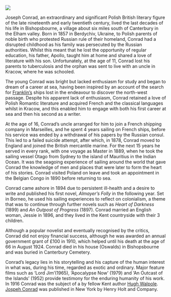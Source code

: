 <a href="https://dev.visual-essays.app"><img src="https://dev-visual-essays.netlify.app/images/ve-button.png"></a>

<param ve-config title="Joseph Conrad (1857-1924)" author="Martin Watts" layout="vtl" banner="https://stor.artstor.org/stor/977ef46e-5678-49cc-ba76-03b5e75bed20"> 

<param ve-entity eid="Q866348" aliases="Bishopsbourne">
<param ve-entity eid="Q29303" aliases="Canterbury">
<param ve-entity eid="Q5360119" aliases="Elham Valley">
<param data-map primary center="Q866348" zoom="10">

Joseph Conrad, an extraordinary and significant Polish British literary figure of the late nineteenth and early twentieth century, lived the last decades of his life in Bishopsbourne, a village about six miles south of Canterbury in the Elham valley. Born in 1857 in Berdychiv, Ukraine, to Polish parents of noble birth who protested Russian rule of their homeland, Conrad had a disrupted childhood as his family was persecuted by the Russian authorities. Whilst this meant that he lost the opportunity of regular education, his father, Apollo, taught him at home and shared a love of literature with his son. Unfortunately, at the age of 11, Conrad lost his parents to tuberculosis and the orphan was sent to live with an uncle in Kracow, where he was schooled. 
<param ve-image url="images/Bishopsbourne%20Village%20Hall%20-%20memorial%20plaque%20to%20Conrad%203%20MJC.jpg" label="Bishopsbourne Village Hall Memorial Plaque © Martin Crowther"> 
<param data-map primary center="Q866348" zoom="10">

The young Conrad was bright but lacked enthusiasm for study and began to dream of a career at sea, having been inspired by an account of the search for [Franklin’s](/19c/19c-franklin-biography) ships lost in the endeavour to discover the north-west passage. Despite his apparent lack of enthusiasm, Conrad retained a love of Polish Romantic literature and acquired French and the classical languages whilst in Kracow, and this enabled him to engage with both his first career at sea and then his second as a writer.
<param ve-image url="images/ErebusandTerror.jpg" label="The Erebus and Terror among Icebergs in Dr Hartwig's The Polar World, 1886"> 

At the age of 16, Conrad’s uncle arranged for him to join a French shipping company in Marseilles, and he spent 4 years sailing on French ships, before his service was ended by a withdrawal of his papers by the Russian consul. This led to a failed suicide attempt, after which, in 1878, Conrad moved to England and joined the British mercantile marine. For the next 15 years he served in every rank, with one voyage as Master in 1889, when he took the sailing vessel Otago from Sydney to the island of Mauritius in the Indian Ocean. It was the seagoing experience of sailing around the world that gave Conrad the knowledge of men and places that were later to form the heart of his stories. Conrad visited Poland on leave and took an appointment in the Belgian Congo in 1890 before returning to sea. 
<param ve-image url="https://upload.wikimedia.org/wikipedia/commons/e/e1/Otago_bark_1869.jpg" label="The Otago, Unknown author, Public domain, via Wikimedia Commons"> 

Conrad came ashore in 1894 due to persistent ill-health and a desire to write and published his first novel, _Almayer’s Folly_ in the following year. Set in Borneo, he used his sailing experiences to reflect on colonialism, a theme that was to continue through further novels such as _Heart of Darkness_ (1899) and _An Outpost of Progress_ (1897). Conrad married an English woman, Jessie in 1896, and they lived in the Kent countryside with their 3 children. 
<param ve-image url="images/Rear of Oswalds - Bishopsbourne MJC.jpg" label="Oswalds © Martin Crowther"> 
<param data-map primary center="Q866348" zoom="10">

Although a popular novelist and eventually recognised by the critics, Conrad did not enjoy financial success, although he was awarded an annual government grant of £100 in 1910, which helped until his death at the age of 66 in August 1924. Conrad died in his house  (Oswalds) in Bishopsbourne and was buried in Canterbury Cemetery.
<param ve-image url="ihttps://stor.artstor.org/stor/fdcf1896-22cd-41c2-917a-cd07a8621a22" label="Joseph Conrad's grave" attribution="© Kate Davies"> 
<param data-map primary center="Q866348" zoom="10">

Conrad’s legacy lies in his storytelling and his capture of the human interest in what was, during his time, regarded as exotic and ordinary. Major feature films such as ‘Lord Jim’(1965), ‘Apocalypse Now’ (1979) and ‘An Outcast of the Islands’ (1952) provide testimony for the enduring humanity of his work. In 1916 Conrad was the subject of a by fellow Kent author [Hugh Walpole](/19c/19c-walpole-biography). [Jospeh Conrad](https://www.gutenberg.org/files/52453/52453-h/52453-h.htm) was published in New York by Henry Holt and Company.
<param ve-image url="https://stor.artstor.org/stor/fdcf1896-22cd-41c2-917a-cd07a8621a22" label="Joseph Conrad's grave" attribution="© Kate Davies">
<param data-map primary center="Q29303" zoom="10">


